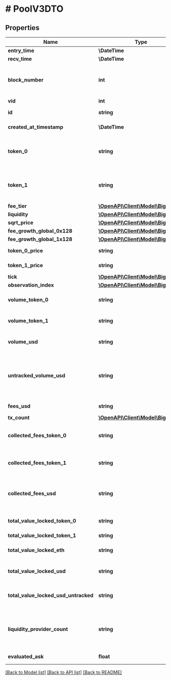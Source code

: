 # # PoolV3DTO

## Properties

Name | Type | Description | Notes
------------ | ------------- | ------------- | -------------
**entry_time** | **\DateTime** |  | [optional]
**recv_time** | **\DateTime** |  | [optional]
**block_number** | **int** | Number of block in which entity was recorded. | [optional]
**vid** | **int** |  | [optional]
**id** | **string** | Pool address. | [optional]
**created_at_timestamp** | **\DateTime** | Creation time. | [optional]
**token_0** | **string** | Reference to token0 as stored in pool contract. | [optional]
**token_1** | **string** | Reference to token1 as stored in pool contract. | [optional]
**fee_tier** | [**\OpenAPI\Client\Model\BigInteger**](BigInteger.md) |  | [optional]
**liquidity** | [**\OpenAPI\Client\Model\BigInteger**](BigInteger.md) |  | [optional]
**sqrt_price** | [**\OpenAPI\Client\Model\BigInteger**](BigInteger.md) |  | [optional]
**fee_growth_global_0x128** | [**\OpenAPI\Client\Model\BigInteger**](BigInteger.md) |  | [optional]
**fee_growth_global_1x128** | [**\OpenAPI\Client\Model\BigInteger**](BigInteger.md) |  | [optional]
**token_0_price** | **string** | Token0 per token1. | [optional]
**token_1_price** | **string** | Token1 per token0. | [optional]
**tick** | [**\OpenAPI\Client\Model\BigInteger**](BigInteger.md) |  | [optional]
**observation_index** | [**\OpenAPI\Client\Model\BigInteger**](BigInteger.md) |  | [optional]
**volume_token_0** | **string** | All time token0 swapped. | [optional]
**volume_token_1** | **string** | All time token1 swapped. | [optional]
**volume_usd** | **string** | All time USD swapped. | [optional]
**untracked_volume_usd** | **string** | All time USD swapped, unfiltered for unreliable USD pools. | [optional]
**fees_usd** | **string** | Fees in USD. | [optional]
**tx_count** | [**\OpenAPI\Client\Model\BigInteger**](BigInteger.md) |  | [optional]
**collected_fees_token_0** | **string** | All time fees collected token0. | [optional]
**collected_fees_token_1** | **string** | All time fees collected token1. | [optional]
**collected_fees_usd** | **string** | All time fees collected derived USD. | [optional]
**total_value_locked_token_0** | **string** | Total token 0 across all ticks. | [optional]
**total_value_locked_token_1** | **string** |  | [optional]
**total_value_locked_eth** | **string** | Total token 1 across all ticks. | [optional]
**total_value_locked_usd** | **string** | Total value locked USD. | [optional]
**total_value_locked_usd_untracked** | **string** | Total value locked derived ETH. | [optional]
**liquidity_provider_count** | **string** | Liquidity providers count, used to detect new exchanges. | [optional]
**evaluated_ask** | **float** |  | [optional] [readonly]

[[Back to Model list]](../../README.md#models) [[Back to API list]](../../README.md#endpoints) [[Back to README]](../../README.md)
